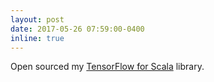```yaml
---
layout: post
date: 2017-05-26 07:59:00-0400
inline: true
---
```


Open sourced my <a href="http://eaplatanios.github.io/tensorflow_scala" target="_blank">TensorFlow for Scala</a> library.
